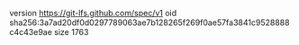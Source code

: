 version https://git-lfs.github.com/spec/v1
oid sha256:3a7ad20df0d0297789063ae7b128265f269f0ae57fa3841c9528888c4c43e9ae
size 1763
